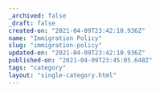 ```yaml
---
_archived: false
_draft: false
created-on: "2021-04-09T23:42:10.936Z"
name: "Immigration Policy"
slug: "immigration-policy"
updated-on: "2021-04-09T23:42:10.936Z"
published-on: "2021-04-09T23:45:05.648Z"
tags: "category"
layout: "single-category.html"
---
```



